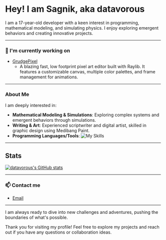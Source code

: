 # Hey! I am Sagnik, aka datavorous

I am a 17-year-old developer with a keen interest in programming, mathematical modeling, and simulating physics. I enjoy exploring emergent behaviors and creating innovative projects.

---

### 🔭 I'm currently working on

- [GrudgePixel](https://github.com/datavorous/GrudgePixel)
  - A blazing fast, low footprint pixel art editor built with Raylib. It features a customizable canvas, multiple color palettes, and frame management for animations.

---

### About Me

I am deeply interested in:

- **Mathematical Modeling & Simulations**: Exploring complex systems and emergent behaviors through simulations.
- **Writing & Art**: Experienced scriptwriter and digital artist, skilled in graphic design using Medibang Paint.
- **Programming Languages/Tools**: ![My Skills](https://skillicons.dev/icons?i=arduino,c,python,flask,latex,godot)

---

## Stats

[![datavorous's GitHub stats](https://github-readme-stats.vercel.app/api?username=datavorous&show_icons=true&theme=dark)](https://github.com/datavorous)

---

### 📫 Contact me

- [Email](river.shallow631@passinbox.com)

---

I am always ready to dive into new challenges and adventures, pushing the boundaries of what's possible.

Thank you for visiting my profile! Feel free to explore my projects and reach out if you have any questions or collaboration ideas.
